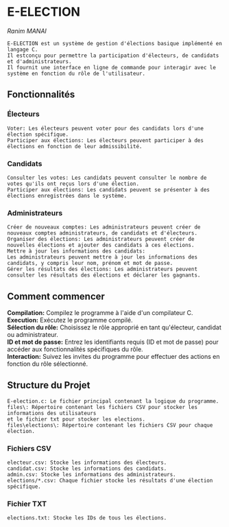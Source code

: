 # E-ELECTION
*Ranim MANAI*
```
E-ELECTION est un système de gestion d'élections basique implémenté en langage C.
Il estconçu pour permettre la participation d'électeurs, de candidats et d'administrateurs.
Il fournit une interface en ligne de commande pour interagir avec le système en fonction du rôle de l'utilisateur.
```
## Fonctionnalités
### Électeurs
```
Voter: Les électeurs peuvent voter pour des candidats lors d'une élection spécifique.
Participer aux élections: Les électeurs peuvent participer à des élections en fonction de leur admissibilité.
```
### Candidats
```
Consulter les votes: Les candidats peuvent consulter le nombre de votes qu'ils ont reçus lors d'une élection.
Participer aux élections: Les candidats peuvent se présenter à des élections enregistrées dans le système.
```
### Administrateurs
```
Créer de nouveaux comptes: Les administrateurs peuvent créer de nouveaux comptes administrateurs, de candidats et d'électeurs.
Organiser des élections: Les administrateurs peuvent créer de nouvelles élections et ajouter des candidats à ces élections.
Mettre à jour les informations des candidats:
Les administrateurs peuvent mettre à jour les informations des candidats, y compris leur nom, prénom et mot de passe.
Gérer les résultats des élections: Les administrateurs peuvent consulter les résultats des élections et déclarer les gagnants.
```
## Comment commencer
**Compilation:** Compilez le programme à l'aide d'un compilateur C.  
**Execution:** Exécutez le programme compilé.  
**Sélection du rôle:** Choisissez le rôle approprié en tant qu'électeur, candidat ou administrateur.  
**ID et mot de passe:** Entrez les identifiants requis (ID et mot de passe) pour accéder aux fonctionnalités spécifiques du rôle.  
**Interaction:** Suivez les invites du programme pour effectuer des actions en fonction du rôle sélectionné.  
## Structure du Projet
```
E-election.c: Le fichier principal contenant la logique du programme.
files\: Répertoire contenant les fichiers CSV pour stocker les informations des utilisateurs
et le fichier txt pour stocker les elections.
files\elections\: Répertoire contenant les fichiers CSV pour chaque élection.
```
### Fichiers CSV
```
electeur.csv: Stocke les informations des électeurs.
candidat.csv: Stocke les informations des candidats.
admin.csv: Stocke les informations des administrateurs.
elections/*.csv: Chaque fichier stocke les résultats d'une élection spécifique.
```
### Fichier TXT
```
elections.txt: Stocke les IDs de tous les élections.
```
